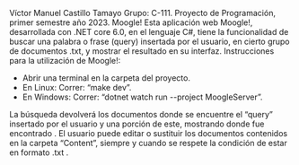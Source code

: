 Víctor Manuel Castillo Tamayo                         Grupo: C-111.
Proyecto de Programación, primer semestre año 2023.
                                                                        Moogle!
Esta aplicación web Moogle!, desarrollada con .NET core 6.0, en el lenguaje C#, tiene la funcionalidad de buscar una palabra o frase (query) insertada por el usuario, en cierto grupo de documentos .txt, y mostrar el resultado en su interfaz.
Instrucciones para la utilización de Moogle!:
- Abrir una terminal en la carpeta del proyecto.
- En Linux: 
               Correr: “make dev”.
- En Windows:
               Correr: “dotnet watch run --project MoogleServer”.
  
La búsqueda devolverá los documentos donde se encuentre el “query” insertado por el usuario y una porción de este, mostrando donde fue encontrado .
El usuario puede editar o sustituir los documentos contenidos en la carpeta “Content”, siempre y cuando se respete la condición de estar en formato .txt .
